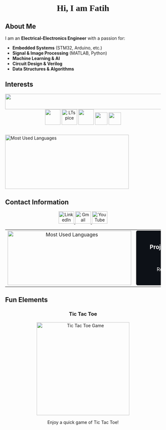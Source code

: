 <h1 align="center" style="font-family: 'Times New Roman', serif; font-weight: bold;">Hi, I am Fatih</h1>

## About Me

I am an **Electrical-Electronics Engineer** with a passion for:

- **Embedded Systems** (STM32, Arduino, etc.)  
- **Signal & Image Processing** (MATLAB, Python)  
- **Machine Learning & AI**  
- **Circuit Design & Verilog**  
- **Data Structures & Algorithms**

  
## **Interests**
<div align="center">
  <!-- Icons from skillicons.dev -->
  <img src="https://skillicons.dev/icons?i=c,cpp,cs,python,mysql,matlab,arduino,raspberrypi,vscode,github" width="800" height="50">
  
  <!-- VHDL -->
  <img src="https://avatars.githubusercontent.com/u/21169439?s=280&v=4" width="50">
  
  <!-- LTspice -->
  <img src="https://i.redd.it/x6gnx2y78vy51.png" width="50" alt="LTspice">

  <!-- Signal Processing -->
  <img src="https://banner2.cleanpng.com/20180330/tde/avicp1c36.webp" height="50" width="50">

  <!-- STM32 -->
  <img src="https://wiki.st.com/stm32mpu/nsfr_img_auth.php/archive/c/c5/20211105095744%21ST_logo.png" height="40">

  <!-- Microsoft Office -->
  <img src="https://upload.wikimedia.org/wikipedia/commons/thumb/0/0e/Microsoft_365_%282022%29.svg/800px-Microsoft_365_%282022%29.svg.png" height="40">
</div>

##
<div align="left">
<!-- Top Languages Card -->
<img src="https://github-readme-stats.vercel.app/api/top-langs/?username=mfatihg&layout=compact&theme=dark&hide_border=true" width="400" height="175"  alt="Most Used Languages" />
</div>

## **Contact Information**
<p align="center">
  <a href="https://linkedin.com/in/mfatihg">
    <img src="https://upload.wikimedia.org/wikipedia/commons/thumb/c/ca/LinkedIn_logo_initials.png/600px-LinkedIn_logo_initials.png?20140125013055" width="50" height="40" alt="LinkedIn">
  </a>
  <a href="mailto:fatihgogus3@gmail.com">
    <img src="https://upload.wikimedia.org/wikipedia/commons/thumb/7/7e/Gmail_icon_%282020%29.svg/2560px-Gmail_icon_%282020%29.svg.png" width="50" height="40" alt="Gmail">
  </a>
  <a href="https://youtube.com/c/MehmetFatihGöğüş">
    <img src="https://upload.wikimedia.org/wikipedia/commons/e/ef/Youtube_logo.png" width="50" height="40" alt="YouTube">
  </a>
</p>

<table>
  <tr>
    <td align="center">
      <!-- Most Used Languages Card -->
      <img src="https://github-readme-stats.vercel.app/api/top-langs/?username=mfatihg&layout=compact&theme=dark&hide_border=true" width="400" height="175" alt="Most Used Languages" />
    </td>
    <td align="center">
      <!-- Projects I'm Currently Working On Card -->
      <div style="width:400px; height:175px; background-color:#0d1117; color:white; border:1px solid #444; border-radius: 5px; display: flex; flex-direction: column; align-items: center; justify-content: center;">
        <h3 style="margin: 0 0 10px 0;">Projects I'm Currently Working On</h3>
        <ul style="list-style: none; padding: 0; margin: 0;">
          <li>Smart Sensor Network</li>
          <li>Real-Time Image Processing</li>
          <li>Reinforcement Learning in Robotics</li>
        </ul>
      </div>
    </td>
  </tr>
</table>

## **Fun Elements**
<div align="center">
  <h3>Tic Tac Toe</h3>
  <!-- Tic Tac Toe (XOX) Game Visual -->
  <img src="https://media.giphy.com/media/3o6ZtpxSZbQRRnwCKQ/giphy.gif" width="300" alt="Tic Tac Toe Game" />
  <p>Enjoy a quick game of Tic Tac Toe!</p>
</div>
